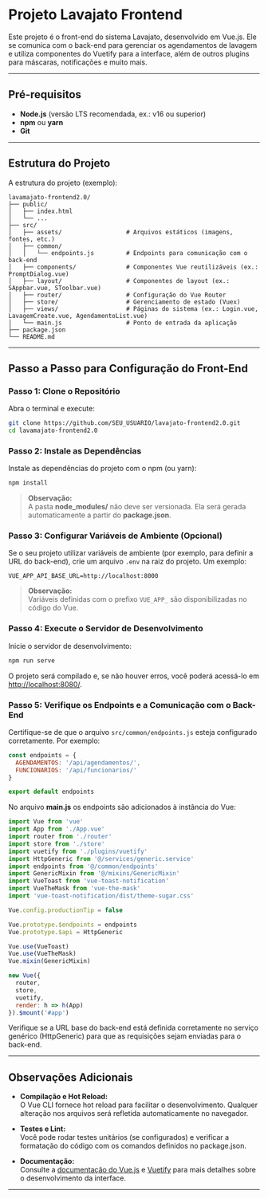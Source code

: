 # Projeto Lavajato Frontend

Este projeto é o front-end do sistema Lavajato, desenvolvido em Vue.js. Ele se comunica com o back-end para gerenciar os agendamentos de lavagem e utiliza componentes do Vuetify para a interface, além de outros plugins para máscaras, notificações e muito mais.

---

## Pré-requisitos

- **Node.js** (versão LTS recomendada, ex.: v16 ou superior)  
- **npm** ou **yarn**  
- **Git**

---

## Estrutura do Projeto

A estrutura do projeto (exemplo):

```
lavamajato-frontend2.0/
├── public/
│   ├── index.html
│   └── ...
├── src/
│   ├── assets/                  # Arquivos estáticos (imagens, fontes, etc.)
│   ├── common/
│   │   └── endpoints.js         # Endpoints para comunicação com o back-end
│   ├── components/              # Componentes Vue reutilizáveis (ex.: PromptDialog.vue)
│   ├── layout/                  # Componentes de layout (ex.: SAppbar.vue, SToolbar.vue)
│   ├── router/                  # Configuração do Vue Router
│   ├── store/                   # Gerenciamento de estado (Vuex)
│   ├── views/                   # Páginas do sistema (ex.: Login.vue, LavagemCreate.vue, AgendamentoList.vue)
│   └── main.js                  # Ponto de entrada da aplicação
├── package.json
└── README.md
```

---

## Passo a Passo para Configuração do Front-End

### Passo 1: Clone o Repositório

Abra o terminal e execute:

```bash
git clone https://github.com/SEU_USUARIO/lavajato-frontend2.0.git
cd lavamajato-frontend2.0
```

### Passo 2: Instale as Dependências

Instale as dependências do projeto com o npm (ou yarn):

```bash
npm install
```

> **Observação:**  
> A pasta **node_modules/** não deve ser versionada. Ela será gerada automaticamente a partir do **package.json**.

### Passo 3: Configurar Variáveis de Ambiente (Opcional)

Se o seu projeto utilizar variáveis de ambiente (por exemplo, para definir a URL do back-end), crie um arquivo `.env` na raiz do projeto. Um exemplo:

```env
VUE_APP_API_BASE_URL=http://localhost:8000
```

> **Observação:**  
> Variáveis definidas com o prefixo `VUE_APP_` são disponibilizadas no código do Vue.

### Passo 4: Execute o Servidor de Desenvolvimento

Inicie o servidor de desenvolvimento:

```bash
npm run serve
```

O projeto será compilado e, se não houver erros, você poderá acessá-lo em [http://localhost:8080/](http://localhost:8080/).

### Passo 5: Verifique os Endpoints e a Comunicação com o Back-End

Certifique-se de que o arquivo `src/common/endpoints.js` esteja configurado corretamente. Por exemplo:

```js
const endpoints = {
  AGENDAMENTOS: '/api/agendamentos/',
  FUNCIONARIOS: '/api/funcionarios/'
}

export default endpoints
```

No arquivo **main.js** os endpoints são adicionados à instância do Vue:

```js
import Vue from 'vue'
import App from './App.vue'
import router from './router'
import store from './store'
import vuetify from './plugins/vuetify'
import HttpGeneric from '@/services/generic.service'
import endpoints from '@/common/endpoints'
import GenericMixin from '@/mixins/GenericMixin'
import VueToast from 'vue-toast-notification'
import VueTheMask from 'vue-the-mask'
import 'vue-toast-notification/dist/theme-sugar.css'

Vue.config.productionTip = false

Vue.prototype.$endpoints = endpoints
Vue.prototype.$api = HttpGeneric

Vue.use(VueToast)
Vue.use(VueTheMask)
Vue.mixin(GenericMixin)

new Vue({
  router,
  store,
  vuetify,
  render: h => h(App)
}).$mount('#app')
```

Verifique se a URL base do back-end está definida corretamente no serviço genérico (HttpGeneric) para que as requisições sejam enviadas para o back-end.

---

## Observações Adicionais

- **Compilação e Hot Reload:**  
  O Vue CLI fornece hot reload para facilitar o desenvolvimento. Qualquer alteração nos arquivos será refletida automaticamente no navegador.

- **Testes e Lint:**  
  Você pode rodar testes unitários (se configurados) e verificar a formatação do código com os comandos definidos no package.json.

- **Documentação:**  
  Consulte a [documentação do Vue.js](https://vuejs.org/) e [Vuetify](https://vuetifyjs.com/) para mais detalhes sobre o desenvolvimento da interface.

---
